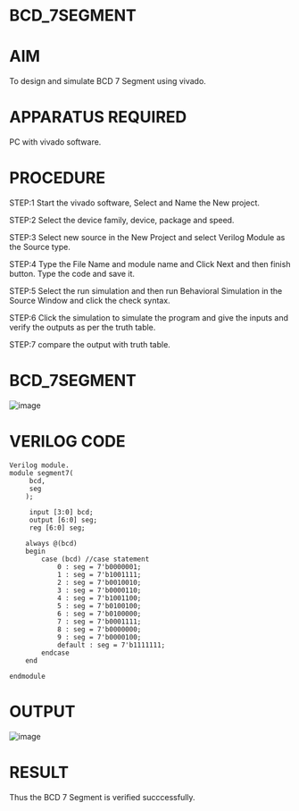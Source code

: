 #  BCD_7SEGMENT
# AIM
To design and simulate BCD 7 Segment using vivado.
# APPARATUS REQUIRED
PC with vivado software.
# PROCEDURE
STEP:1 Start the vivado software, Select and Name the New project.

STEP:2 Select the device family, device, package and speed.

STEP:3 Select new source in the New Project and select Verilog Module as the Source type.

STEP:4 Type the File Name and module name and Click Next and then finish button. Type the code and save it.

STEP:5 Select the run simulation and then run Behavioral Simulation in the Source Window and click the check syntax.

STEP:6 Click the simulation to simulate the program and give the inputs and verify the outputs as per the truth table.

STEP:7 compare the output with truth table.
# BCD_7SEGMENT
![image](https://github.com/RESMIRNAIR/BCD_7SEGMENT/assets/154305926/804ab8db-8637-45ac-b10f-80e77d818d61)
# VERILOG CODE
~~~
Verilog module.
module segment7(
     bcd,
     seg
    );
     
     input [3:0] bcd;
     output [6:0] seg;
     reg [6:0] seg;

    always @(bcd)
    begin
        case (bcd) //case statement
            0 : seg = 7'b0000001;
            1 : seg = 7'b1001111;
            2 : seg = 7'b0010010;
            3 : seg = 7'b0000110;
            4 : seg = 7'b1001100;
            5 : seg = 7'b0100100;
            6 : seg = 7'b0100000;
            7 : seg = 7'b0001111;
            8 : seg = 7'b0000000;
            9 : seg = 7'b0000100;
            default : seg = 7'b1111111; 
        endcase
    end
    
endmodule
~~~
# OUTPUT
![image](https://github.com/RESMIRNAIR/BCD_7SEGMENT/assets/119782103/68222d42-c4b3-48fa-a8ac-3d43947148aa)
# RESULT
Thus the BCD 7 Segment is verified succcessfully.
